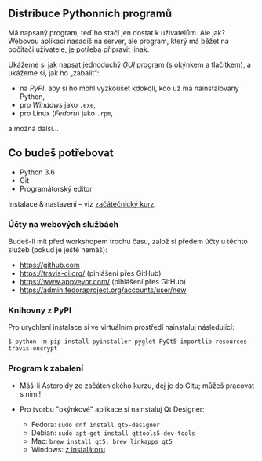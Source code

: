 
## Distribuce Pythonních programů

Má napsaný program, teď ho stačí jen dostat k uživatelům. Ale jak? Webovou aplikaci nasadíš na server, ale program, který má běžet na počítači uživatele, je potřeba připravit jinak.

Ukážeme si jak napsat jednoduchý [*GUI*](https://cs.wikipedia.org/wiki/Grafick%C3%A9_u%C5%BEivatelsk%C3%A9_rozhran%C3%AD) program (s okýnkem a tlačítkem), a ukážeme si, jak ho „zabalit“:

* na *PyPI*, aby si ho mohl vyzkoušet kdokoli, kdo už má nainstalovaný Python,
* pro *Windows* jako `.exe`,
* pro Linux (*Fedoru*) jako `.rpm`,

a možná další...


## Co budeš potřebovat

* Python 3.6
* Git
* Programátorský editor

Instalace & nastavení – viz [začátečnický kurz](http://naucse.python.cz/course/pyladies/sessions/install/).

### Účty na webových službách

Budeš-li mít před workshopem trochu času, založ si předem účty u těchto služeb (pokud je ještě nemáš):

* https://github.com
* https://travis-ci.org/ (pihlášení přes GitHub)
* https://www.appveyor.com/ (pihlášení přes GitHub)
* https://admin.fedoraproject.org/accounts/user/new

### Knihovny z PyPI

Pro urychlení instalace si ve virtuálním prostředí nainstaluj následující:

```console
$ python -m pip install pyinstaller pyglet PyQt5 importlib-resources travis-encrypt
```

### Program k zabalení

* Máš-li Asteroidy ze začátenického kurzu, dej je do Gitu; můžeš pracovat s nimi!

* Pro tvorbu "okýnkové" aplikace si nainstaluj Qt Designer:
  * Fedora: `sudo dnf install qt5-designer`
  * Debian: `sudo apt-get install qttools5-dev-tools`
  * Mac: `brew install qt5; brew linkapps qt5`
  * Windows: [z instalátoru](https://www.qt.io/download-open-source/#section-2)
